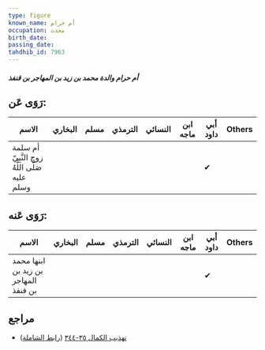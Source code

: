 ```yaml
---
type: figure
known_name: أم حرام
occupation: محدث
birth_date:
passing_date:
tahdhib_id: 7963
---
```

##### أم حرام والدة محمد بن زيد بن المهاجر بن قنفذ

## رَوَى عَن:
| الاسم                                          | البخاري | مسلم | الترمذي | النسائي | ابن ماجه | أبي داود | Others |
| ---------------------------------------------- | ------- | ---- | ------- | ------- | -------- | -------- | ------ |
| أم سلمة زوج النَّبِيّ صَلَّى اللَّهُ عليه وسلم |         |      |         |         |          | ✔        |        |
## رَوَى عَنه:
| الاسم                                | البخاري | مسلم | الترمذي | النسائي | ابن ماجه | أبي داود | Others |
| ------------------------------------ | ------- | ---- | ------- | ------- | -------- | -------- | ------ |
| ابنها محمد بن زيد بن المهاجر بن قنفذ |         |      |         |         |          | ✔        |        |
## مراجع
- [تهذيب الكمال ٣٥-٣٤٤](obsidian://open?vault=Tahdhib-al-Kamal&file=Figures/٧٩٦٣-أم%20حرام%20والدة%20محمد%20بن%20زيد%20بن%20المهاجر%20بن%20قنفذ) ([رابط الشاملة](https://shamela.ws/book/3722/18943))